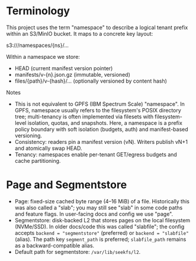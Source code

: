# Terminology

This project uses the term "namespace" to describe a logical tenant prefix within an S3/MinIO bucket. It maps to a concrete key layout:

  s3://<bucket>/namespaces/{ns}/...

Within a namespace we store:
- HEAD (current manifest version pointer)
- manifests/v-{n}.json.gz (immutable, versioned)
- files/{path}/v-{hash}/... (optionally versioned by content hash)

Notes
- This is not equivalent to GPFS (IBM Spectrum Scale) "namespace". In GPFS, namespace usually refers to the filesystem's POSIX directory tree; multi-tenancy is often implemented via filesets with filesystem-level isolation, quotas, and snapshots. Here, a namespace is a prefix policy boundary with soft isolation (budgets, auth) and manifest-based versioning.
- Consistency: readers pin a manifest version (vN). Writers publish vN+1 and atomically swap HEAD.
- Tenancy: namespaces enable per-tenant GET/egress budgets and cache partitioning.

# Page and Segmentstore

- Page: fixed-size cached byte range (4–16 MiB) of a file. Historically this was also called a "slab"; you may still see "slab" in some code paths and feature flags. In user-facing docs and config we use "page".
- Segmentstore: disk-backed L2 that stores pages on the local filesystem (NVMe/SSD). In older docs/code this was called "slabfile"; the config accepts `backend = "segmentstore"` (preferred) or `backend = "slabfile"` (alias). The path key `segment_path` is preferred; `slabfile_path` remains as a backward-compatible alias.
- Default path for segmentstore: `/var/lib/seekfs/l2`.
